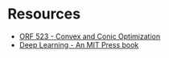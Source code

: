 # Resources

- [ORF 523 - Convex and Conic Optimization](https://www.princeton.edu/~aaa/Public/Teaching/ORF523/S16/)
- [Deep Learning - An MIT Press book](https://www.deeplearningbook.org/)
